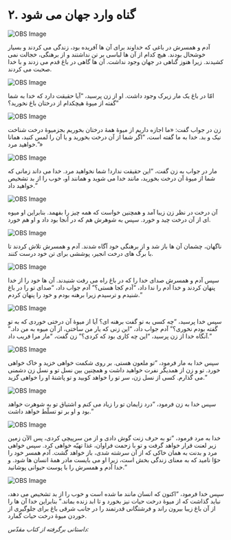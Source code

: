 # ۲. گناه وارد جهان می شود

![OBS Image](https://cdn.door43.org/obs/jpg/360px/obs-en-02-01.jpg)

آدم و همسرش در باغی که خداوند برای آن ها آفریده بود، زندگی می کردند و بسیار خوشحال بودند. هیچ کدام از آن ها لباسی بر تن نداشتند و از برهنگی، خجالت نمی کشیدند. زیرا هنوز گناهی در جهان وجود نداشت. آن ها گاهی در باغ قدم می زدند و با خدا صحبت می کردند.

![OBS Image](https://cdn.door43.org/obs/jpg/360px/obs-en-02-02.jpg)

امّا در باغ یک مار زیرک وجود داشت. او از زن ​پرسید، “آیا حقیقت دارد که خدا به شما گفته از میوۀ هیچکدام از درختان باغ نخورید؟”

![OBS Image](https://cdn.door43.org/obs/jpg/360px/obs-en-02-03.jpg)

زن در جواب گفت: «ما اجازه داریم از میوۀ همۀ درختان بخوریم بجزمیوۀ درخت شناخت نیک و بد. خدا به ما گفته است، “اگر شما از آن درخت بخورید و یا آن را لمس کنید، همانا خواهید مرد.”»

![OBS Image](https://cdn.door43.org/obs/jpg/360px/obs-en-02-04.jpg)

مار در جواب به زن گفت، “این حقیقت ندارد! شما نخواهید مرد. خدا می داند زمانی که شما از میوۀ آن درخت بخورید، مانند خدا می شوید و همانند او، خوب را از بد تشخیص خواهید داد.”

![OBS Image](https://cdn.door43.org/obs/jpg/360px/obs-en-02-05.jpg)

آن درخت در نظر زن زیبا آمد و همچنین خواست که همه چیز را بفهمد. بنابراین او میوه ای از آن درخت چید و خورد. سپس به شوهرش هم که در آنجا بود داد و او هم خورد.​

![OBS Image](https://cdn.door43.org/obs/jpg/360px/obs-en-02-06.jpg)

ناگهان، چشمان آن ها باز شد و از برهنگی خود آگاه شدند. آدم و همسرش تلاش کردند تا با برگ های درخت انجیر، پوششی برای تن خود درست کنند.

![OBS Image](https://cdn.door43.org/obs/jpg/360px/obs-en-02-07.jpg)

سپس آدم و همسرش صدای خدا را که در باغ راه می رفت شنیدند. آن ها خود را از خدا پنهان کردند و خدا آدم را ندا داد، “آدم کجا هستی؟” آدم جواب داد، “صدای تو را در باغ شنیدم و ترسیدم زیرا برهنه بودم و خود را پنهان کردم.”

![OBS Image](https://cdn.door43.org/obs/jpg/360px/obs-en-02-08.jpg)

سپس خدا پرسید، “چه کسی به تو گفت برهنه ای؟ آیا از میوۀ آن درختی خوردی که به تو گفته بودم نخوری؟” آدم جواب داد، “این زنی که یار من ساختی، از آن میوه به من داد.” آنگاه خدا از زن پرسید، “این چه کاری بود که کردی؟” زن گفت، “مار مرا فریب داد.”

![OBS Image](https://cdn.door43.org/obs/jpg/360px/obs-en-02-09.jpg)

سپس خدا به مار فرمود، “تو ملعون هستی. بر روی شکمت خواهی خزید و خاک خواهی خورد. تو و زن از همدیگر نفرت خواهید داشت و همچنین بین نسل تو و نسل زن دشمنی می گذارم. کسی از نسل زن، سر تو را خواهد کوبید و تو پاشنۀ​ او را خواهی گزید.”

![OBS Image](https://cdn.door43.org/obs/jpg/360px/obs-en-02-10.jpg)

سپس خدا به زن فرمود، “درد زایمان تو را زیاد می کنم و اشتیاق تو به شوهرت خواهد بود و او بر تو تسلّط خواهد داشت.”

![OBS Image](https://cdn.door43.org/obs/jpg/360px/obs-en-02-11.jpg)

خدا به مرد فرمود، “تو به حرف زنت گوش دادی و از من سرپیچی کردی، پس الآن زمین زیر لعنت قرار خواهد گرفت و تو با زحمت فراوان، غذا تهیّه خواهی کرد. سپس خواهی مرد و بدنت به همان خاکی که از آن سرشته شدی، باز خواهد گشت. آدم همسر خود را حوّا نامید که به معنای زندگی بخش است، زیرا او می بایست مادر همۀ انسان ها شود. و خدا آدم و همسرش را با پوست حیوانی پوشانید.”

![OBS Image](https://cdn.door43.org/obs/jpg/360px/obs-en-02-12.jpg)

سپس خدا فرمود، “اکنون که انسان مانند ما شده است و خوب را از بد تشخیص می دهد، نباید گذاشت که از میوۀ درخت حیات نیز بخورد و تا ابد زنده بماند.” بنابراین خدا آن ها را از آن باغ زیبا بیرون راند و فرشتگانی قدرتمند را در جانب شرقی باغ برای جلوگیری از خوردن میوۀ درخت حیات گمارد.

_داستانی برگرفته از کتاب مقدّس:_